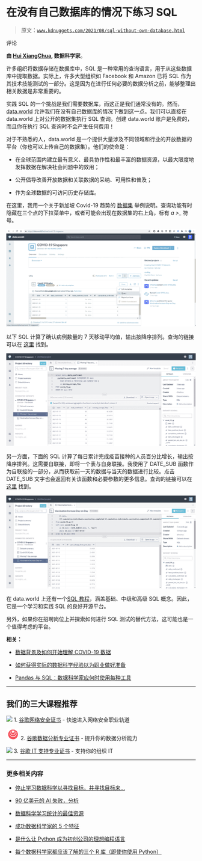 # 在没有自己数据库的情况下练习 SQL

> 原文：[`www.kdnuggets.com/2021/08/sql-without-own-database.html`](https://www.kdnuggets.com/2021/08/sql-without-own-database.html)

评论

**由 [Hui XiangChua](https://www.linkedin.com/in/hui-xiang-chua/), 数据科学家**。

许多组织将数据存储在数据库中，SQL 是一种常用的查询语言，用于从这些数据库中提取数据。实际上，许多大型组织如 Facebook 和 Amazon 已将 SQL 作为其技术技能测试的一部分。这是因为在进行任何必要的数据分析之前，能够整理出相关数据是非常重要的。

实践 SQL 的一个挑战是我们需要数据库，而这正是我们通常没有的。然而，[data.world](https://data.world/) 允许我们在没有自己数据库的情况下做到这一点。我们可以直接在 data.world 上对公开的数据集执行 SQL 查询。创建 data.world 账户是免费的，而且你在执行 SQL 查询时不会产生任何费用！

对于不熟悉的人，data.world 是一个提供大量涉及不同领域和行业的开放数据的平台（你也可以上传自己的数据集）。他们的使命是：

+   在全球范围内建立最有意义、最具协作性和最丰富的数据资源，以最大限度地发挥数据在解决社会问题中的效用；

+   公开倡导改善开放数据和关联数据的采纳、可用性和普及；

+   作为全球数据的可访问历史存储库。

在这里，我用一个关于新加坡 Covid-19 趋势的 [数据集](https://data.world/hxchua/covid-19-singapore) 举例说明。查询功能有时隐藏在三个点的下拉菜单中，或者可能会出现在数据集的右上角，标有 *a >_* 符号。

![](img/f6f251753d46808f85cacaa7e7464605.png)

以下 SQL 计算了确认病例数量的 7 天移动平均值，输出按降序排列。查询的链接可以在 [这里](https://data.world/hxchua/covid-19-singapore/workspace/query?queryid=ccf5e890-f95c-4200-ab43-898f1bc6ebb5) 找到。

![](img/bcf552391ec8c65ace831fd998d6637b.png)

另一方面，下面的 SQL 计算了每日累计完成疫苗接种的人员百分比增长，输出按降序排列。这需要自联接，即将一个表与自身联接。我使用了 DATE_SUB 函数作为自联接的一部分，从而获取前一天的数据与当天的数据进行比较。点击 DATE_SUB 文字也会返回有关该函数和必要参数的更多信息。查询的链接可以在 [这里](https://data.world/hxchua/covid-19-singapore/workspace/query?queryid=3d605e2f-9f24-4fdd-b5a4-c519ce46e224) 找到。

![](img/6c4f07f6c7f3d50f0306771bfad81d8f.png)

在 data.world 上还有一个[SQL 教程](https://docs.data.world/documentation/sql/concepts/basic/intro.html)，涵盖基础、中级和高级 SQL 概念。因此，它是一个学习和实践 SQL 的良好开源平台。

另外，如果你在招聘岗位上并探索如何进行 SQL 测试的替代方法，这可能也是一个值得考虑的平台。

**相关：**

+   [数据背景及如何开始理解 COVID-19 数据](https://www.kdnuggets.com/2020/04/data-understanding-covid-19-data.html)

+   [如何获得实际的数据科学经验以为职业做好准备](https://www.kdnuggets.com/2021/07/practical-data-science-experience-career-ready.html)

+   [Pandas 与 SQL：数据科学家应何时使用每种工具](https://www.kdnuggets.com/2021/06/pandas-vs-sql.html)

* * *

## 我们的三大课程推荐

![](img/0244c01ba9267c002ef39d4907e0b8fb.png) 1\. [谷歌网络安全证书](https://www.kdnuggets.com/google-cybersecurity) - 快速进入网络安全职业轨道

![](img/e225c49c3c91745821c8c0368bf04711.png) 2\. [谷歌数据分析专业证书](https://www.kdnuggets.com/google-data-analytics) - 提升你的数据分析能力

![](img/0244c01ba9267c002ef39d4907e0b8fb.png) 3\. [谷歌 IT 支持专业证书](https://www.kdnuggets.com/google-itsupport) - 支持你的组织 IT

* * *

### 更多相关内容

+   [停止学习数据科学以寻找目标，并寻找目标来…](https://www.kdnuggets.com/2021/12/stop-learning-data-science-find-purpose.html)

+   [90 亿美元的 AI 失败，分析](https://www.kdnuggets.com/2021/12/9b-ai-failure-examined.html)

+   [数据科学学习统计的最佳资源](https://www.kdnuggets.com/2021/12/springboard-top-resources-learn-data-science-statistics.html)

+   [成功数据科学家的 5 个特征](https://www.kdnuggets.com/2021/12/5-characteristics-successful-data-scientist.html)

+   [是什么让 Python 成为初创公司的理想编程语言](https://www.kdnuggets.com/2021/12/makes-python-ideal-programming-language-startups.html)

+   [每个数据科学家都应该了解的三个 R 库（即使你使用 Python）](https://www.kdnuggets.com/2021/12/three-r-libraries-every-data-scientist-know-even-python.html)
